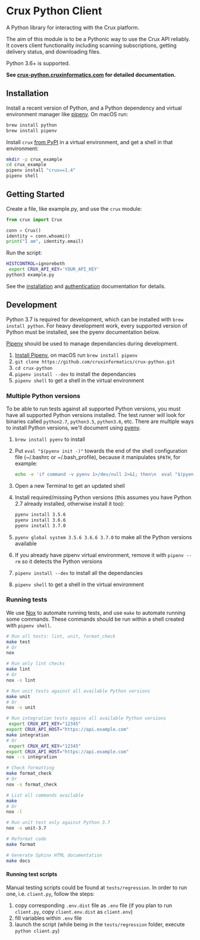 # Crux Python Client

A Python library for interacting with the Crux platform.

The aim of this module is to be a Pythonic way to use the Crux API reliably. It covers client functionality including scanning subscriptions, getting delivery status, and downloading files.

Python 3.6+ is supported.

**See [crux-python.cruxinformatics.com](https://crux-python.cruxinformatics.com/) for detailed documentation.**

## Installation

Install a recent version of Python, and a Python dependency and virtual environment manager like [pipenv](https://pipenv.readthedocs.io/en/latest/). On macOS run:

```bash
brew install python
brew install pipenv
```

Install `crux` [from PyPI](https://pypi.org/project/crux/) in a virtual environment, and get a shell in that environment:

```bash
mkdir -p crux_example
cd crux_example
pipenv install "crux==1.4"
pipenv shell
```
## Getting Started

Create a file, like example.py, and use the `crux` module:

```python
from crux import Crux

conn = Crux()
identity = conn.whoami()
print("I am", identity.email)
```

Run the script:

```bash
HISTCONTROL=ignoreboth
 export CRUX_API_KEY='YOUR_API_KEY'
python3 example.py
```

See the [installation](https://crux-python.cruxinformatics.com/en/latest/installation.html) and [authentication](https://crux-python.cruxinformatics.com/en/latest/authentication.html) documentation for details.

## Development

Python 3.7 is required for development, which can be installed with `brew install python`. For heavy development work, every supported version of Python must be installed, see the pyenv documentation below.

[Pipenv](https://pipenv.readthedocs.io/en/latest/) should be used to manage dependancies during development.

1. [Install Pipenv](https://pipenv.readthedocs.io/en/latest/install/#installing-pipenv), on macOS run `brew install pipenv`
2. `git clone https://github.com/cruxinformatics/crux-python.git`
3. `cd crux-python`
4. `pipenv install --dev` to install the dependancies
5. `pipenv shell` to get a shell in the virtual environment

### Multiple Python versions

To be able to run tests against all supported Python versions, you must have all supported Python versions installed. The test runner will look for binaries called `python2.7`, `python3.5`, `python3.6`, etc. There are multiple ways to install Python versions, we'll document using [pyenv](https://github.com/pyenv/pyenv).

1. `brew install pyenv` to install
2. Put `eval "$(pyenv init -)"` towards the end of the shell configuration file (~/.bashrc or ~/.bash_profile), because it manipulates `$PATH`, for example:

    ```bash
    echo -e 'if command -v pyenv 1>/dev/null 2>&1; then\n  eval "$(pyenv init -)"\nfi' >> ~/.bashrc
    ```

3. Open a new Terminal to get an updated shell
4. Install required/missing Python versions (this assumes you have Python 2.7 already installed, otherwise install it too):

    ```bash
    pyenv install 3.5.6
    pyenv install 3.6.6
    pyenv install 3.7.0
    ```

5. `pyenv global system 3.5.6 3.6.6 3.7.0` to make all the Python versions available
6. If you already have pipenv virtual environment, remove it with `pipenv --rm` so it detects the Python versions
7. `pipenv install --dev` to install all the dependancies
8. `pipenv shell` to get a shell in the virtual environment

### Running tests

We use [Nox](https://nox.thea.codes/en/stable/) to automate running tests, and use `make` to automate running some commands. These commands should be run within a shell created with `pipenv shell`.

```bash
# Run all tests: lint, unit, format_check
make test
# Or
nox

# Run only lint checks
make lint
# Or
nox -s lint

# Run unit tests against all available Python versions
make unit
# Or
nox -s unit

# Run integration tests agains all available Python versions
 export CRUX_API_KEY="12345"
export CRUX_API_HOST="https://api.example.com"
make integration
# Or
 export CRUX_API_KEY="12345"
export CRUX_API_HOST="https://api.example.com"
nox --s integration

# Check formatting
make format_check
# Or
nox -s format_check

# List all commands available
make
# Or
nox -l

# Run unit test only against Python 3.7
nox -s unit-3.7

# Reformat code
make format

# Generate Sphinx HTML documentation
make docs
```

#### Running test scripts

Manual testing scripts could be found at `tests/regression`.
In order to run one, i.e. `client.py`, follow the steps:

1. copy corresponding `.env.dist` file as `.env` file (if you plan to run `client.py`, copy `client.env.dist` as `client.env`)
2. fill variables within `.env` file
3. launch the script (while being in the `tests/regression` folder, execute `python client.py`)
